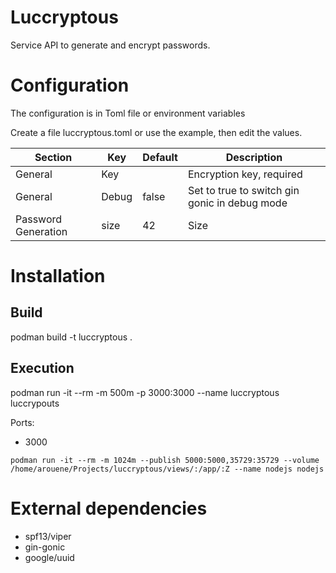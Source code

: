 # Luccryptous

Service API to generate and encrypt passwords.


# Configuration

The configuration is in Toml file or environment variables

Create a file luccryptous.toml or use the example, then edit the values.


| Section             | Key   | Default | Description                                   |
|---------------------|-------|---------|-----------------------------------------------|
| General             | Key   |         | Encryption key, required                      |
| General             | Debug | false   | Set to true to switch gin gonic in debug mode |
| Password Generation | size  | 42      | Size                                          |


# Installation

## Build

podman build -t luccryptous .

## Execution

podman run -it --rm -m 500m -p 3000:3000 --name luccryptous luccrypouts

Ports:
- 3000

```
podman run -it --rm -m 1024m --publish 5000:5000,35729:35729 --volume /home/arouene/Projects/luccryptous/views/:/app/:Z --name nodejs nodejs
```


# External dependencies

- spf13/viper
- gin-gonic
- google/uuid
